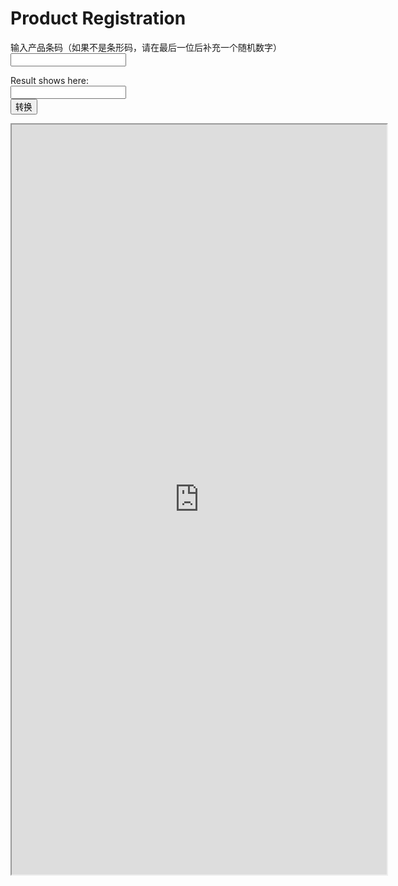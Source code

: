 <html>
<head><title>Handle Generator</title></head>

<body>
<h1>Product Registration</h1>

<label>输入产品条码（如果不是条形码，请在最后一位后补充一个随机数字）</label>
<br>
<input id="handle" type="number"></input>
<br>

<!-- -->
<label>Result shows here:</label>
<br>
<input id="handleText" readonly></input>
<br><button onclick="gen()">转换</button>

<iframe height="1200" width="600" src="http://translate.google.com/translate" align="middle" border="0"></iframe>

<script>

function copyHandle(){
	var copyText = document.getElementById("handleText");

	/* Select the text field */
	copyText.focus();
	copyText.select();
	copyText.setSelectionRange(0, 99999); /*For mobile devices*/

	/* Copy the text inside the text field */
	document.execCommand("copy");
}

function gen(){
	var tag=document.getElementById("handle");
	var handle=tag.value; 
	handle=handle.substring(0,handle.length-1);
	while (handle.length < 15) {
        handle = '0' + handle;
    }
	handle='alp-o'+handle;

	var handleText=document.getElementById("handleText")
	handleText.value=handle;

	copyHandle();
}

document.onkeydown = function (e) {
  e = e || window.event;
  switch (e.which || e.keyCode) {
        case 13 : gen();
            break;
  }
}

</script>

</body>

</html>
